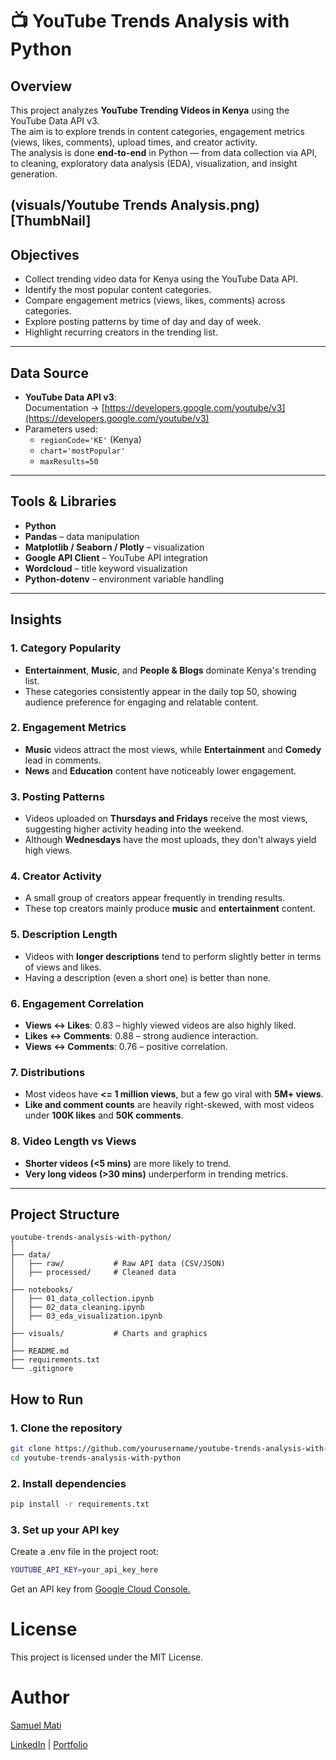 # 📺 YouTube Trends Analysis with Python

## Overview
This project analyzes **YouTube Trending Videos in Kenya** using the YouTube Data API v3.  
The aim is to explore trends in content categories, engagement metrics (views, likes, comments), upload times, and creator activity.  
The analysis is done **end-to-end** in Python — from data collection via API, to cleaning, exploratory data analysis (EDA), visualization, and insight generation.

(visuals/Youtube Trends Analysis.png)[ThumbNail]
---

## Objectives
- Collect trending video data for Kenya using the YouTube Data API.
- Identify the most popular content categories.
- Compare engagement metrics (views, likes, comments) across categories.
- Explore posting patterns by time of day and day of week.
- Highlight recurring creators in the trending list.

---

## Data Source
- **YouTube Data API v3**:  
  Documentation → [https://developers.google.com/youtube/v3](https://developers.google.com/youtube/v3)  
- Parameters used:
  - `regionCode='KE'` (Kenya)
  - `chart='mostPopular'`
  - `maxResults=50`

---

## Tools & Libraries
- **Python**
- **Pandas** – data manipulation
- **Matplotlib / Seaborn / Plotly** – visualization
- **Google API Client** – YouTube API integration
- **Wordcloud** – title keyword visualization
- **Python-dotenv** – environment variable handling

---
## Insights

### 1. **Category Popularity**
- **Entertainment**, **Music**, and **People & Blogs** dominate Kenya's trending list.
- These categories consistently appear in the daily top 50, showing audience preference for engaging and relatable content.

### 2. **Engagement Metrics**
- **Music** videos attract the most views, while **Entertainment** and **Comedy** lead in comments.
- **News** and **Education** content have noticeably lower engagement.

### 3. **Posting Patterns**
- Videos uploaded on **Thursdays and Fridays** receive the most views, suggesting higher activity heading into the weekend.
- Although **Wednesdays** have the most uploads, they don't always yield high views.

### 4. **Creator Activity**
- A small group of creators appear frequently in trending results.
- These top creators mainly produce **music** and **entertainment** content.

### 5. **Description Length**
- Videos with **longer descriptions** tend to perform slightly better in terms of views and likes.
- Having a description (even a short one) is better than none.

### 6. **Engagement Correlation**
- **Views ↔ Likes**: 0.83 – highly viewed videos are also highly liked.
- **Likes ↔ Comments**: 0.88 – strong audience interaction.
- **Views ↔ Comments**: 0.76 – positive correlation.

### 7. **Distributions**
- Most videos have **<= 1 million views**, but a few go viral with **5M+ views**.
- **Like and comment counts** are heavily right-skewed, with most videos under **100K likes** and **50K comments**.

### 8. **Video Length vs Views**
- **Shorter videos (<5 mins)** are more likely to trend.
- **Very long videos (>30 mins)** underperform in trending metrics.
---

## Project Structure
```plaintext
youtube-trends-analysis-with-python/
│
├── data/
│   ├── raw/           # Raw API data (CSV/JSON)
│   ├── processed/     # Cleaned data
│   
├── notebooks/
│   ├── 01_data_collection.ipynb
│   ├── 02_data_cleaning.ipynb
│   ├── 03_eda_visualization.ipynb
│
├── visuals/           # Charts and graphics
│
├── README.md
├── requirements.txt
└── .gitignore
```

## How to Run

### 1. Clone the repository
```bash
git clone https://github.com/yourusername/youtube-trends-analysis-with-python.git
cd youtube-trends-analysis-with-python
```
### 2. Install dependencies
```bash
pip install -r requirements.txt
```

### 3. Set up your API key
 Create a .env file in the project root:
 ```bash
YOUTUBE_API_KEY=your_api_key_here
```
Get an API key from [Google Cloud Console.](https://console.cloud.google.com/)

# License
This project is licensed under the MIT License.

# Author
[Samuel Mati](https://github.com/samuel-mati)

[LinkedIn](https://www.linkedin.com/in/samuel-mati/) | [Portfolio](https://sam-analyst.vercel.app/)

